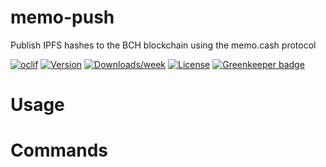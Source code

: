 memo-push
=========

Publish IPFS hashes to the BCH blockchain using the memo.cash protocol

[![oclif](https://img.shields.io/badge/cli-oclif-brightgreen.svg)](https://oclif.io)
[![Version](https://img.shields.io/npm/v/memo-push.svg)](https://npmjs.org/package/memo-push)
[![Downloads/week](https://img.shields.io/npm/dw/memo-push.svg)](https://npmjs.org/package/memo-push)
[![License](https://img.shields.io/npm/l/memo-push.svg)](https://github.com/christroutner/memo-push/blob/master/package.json) [![Greenkeeper badge](https://badges.greenkeeper.io/christroutner/memo-push.svg)](https://greenkeeper.io/)

<!-- toc -->
# Usage
<!-- usage -->
# Commands
<!-- commands -->
